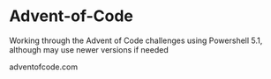 # Advent-of-Code
Working through the Advent of Code challenges using Powershell 5.1, although may use newer versions if needed

adventofcode.com
